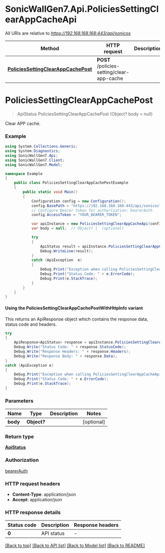 # SonicWallGen7.Api.PoliciesSettingClearAppCacheApi

All URIs are relative to *https://192.168.168.168:443/api/sonicos*

| Method | HTTP request | Description |
|--------|--------------|-------------|
| [**PoliciesSettingClearAppCachePost**](PoliciesSettingClearAppCacheApi.md#policiessettingclearappcachepost) | **POST** /policies-setting/clear-app-cache |  |

<a id="policiessettingclearappcachepost"></a>
# **PoliciesSettingClearAppCachePost**
> ApiStatus PoliciesSettingClearAppCachePost (Object? body = null)



Clear APP cache.

### Example
```csharp
using System.Collections.Generic;
using System.Diagnostics;
using SonicWallGen7.Api;
using SonicWallGen7.Client;
using SonicWallGen7.Model;

namespace Example
{
    public class PoliciesSettingClearAppCachePostExample
    {
        public static void Main()
        {
            Configuration config = new Configuration();
            config.BasePath = "https://192.168.168.168:443/api/sonicos";
            // Configure Bearer token for authorization: bearerAuth
            config.AccessToken = "YOUR_BEARER_TOKEN";

            var apiInstance = new PoliciesSettingClearAppCacheApi(config);
            var body = null;  // Object? |  (optional) 

            try
            {
                ApiStatus result = apiInstance.PoliciesSettingClearAppCachePost(body);
                Debug.WriteLine(result);
            }
            catch (ApiException  e)
            {
                Debug.Print("Exception when calling PoliciesSettingClearAppCacheApi.PoliciesSettingClearAppCachePost: " + e.Message);
                Debug.Print("Status Code: " + e.ErrorCode);
                Debug.Print(e.StackTrace);
            }
        }
    }
}
```

#### Using the PoliciesSettingClearAppCachePostWithHttpInfo variant
This returns an ApiResponse object which contains the response data, status code and headers.

```csharp
try
{
    ApiResponse<ApiStatus> response = apiInstance.PoliciesSettingClearAppCachePostWithHttpInfo(body);
    Debug.Write("Status Code: " + response.StatusCode);
    Debug.Write("Response Headers: " + response.Headers);
    Debug.Write("Response Body: " + response.Data);
}
catch (ApiException e)
{
    Debug.Print("Exception when calling PoliciesSettingClearAppCacheApi.PoliciesSettingClearAppCachePostWithHttpInfo: " + e.Message);
    Debug.Print("Status Code: " + e.ErrorCode);
    Debug.Print(e.StackTrace);
}
```

### Parameters

| Name | Type | Description | Notes |
|------|------|-------------|-------|
| **body** | **Object?** |  | [optional]  |

### Return type

[**ApiStatus**](ApiStatus.md)

### Authorization

[bearerAuth](../README.md#bearerAuth)

### HTTP request headers

 - **Content-Type**: application/json
 - **Accept**: application/json


### HTTP response details
| Status code | Description | Response headers |
|-------------|-------------|------------------|
| **0** | API status |  -  |

[[Back to top]](#) [[Back to API list]](../README.md#documentation-for-api-endpoints) [[Back to Model list]](../README.md#documentation-for-models) [[Back to README]](../README.md)

